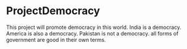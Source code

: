 # ProjectDemocracy
This project will promote democracy in this world.
India is a democracy.
America is also a democracy.
Pakistan is not a democracy.
all forms of government are good in their own terms.

